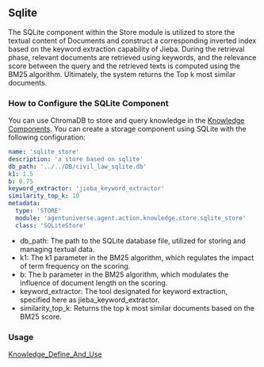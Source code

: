 ## Sqlite

The SQLite component within the Store module is utilized to store the textual content of Documents and construct a corresponding inverted index based on the keyword extraction capability of Jieba. During the retrieval phase, relevant documents are retrieved using keywords, and the relevance score between the query and the retrieved texts is computed using the BM25 algorithm. Ultimately, the system returns the Top k most similar documents.

### How to Configure the SQLite Component

You can use ChromaDB to store and query knowledge in the [Knowledge Components](../../../In-Depth_Guides/Tutorials/Knowledge/Knowledge.md). You can create a storage component using SQLite with the following configuration:
```yaml
name: 'sqlite_store'
description: 'a store based on sqlite'
db_path: '../../DB/civil_law_sqlite.db'
k1: 1.5
b: 0.75
keyword_extractor: 'jieba_keyword_extractor'
similarity_top_k: 10
metadata:
  type: 'STORE'
  module: 'agentuniverse.agent.action.knowledge.store.sqlite_store'
  class: 'SQLiteStore'
```
- db_path: The path to the SQLite database file, utilized for storing and managing textual data.
- k1:  The k1 parameter in the BM25 algorithm, which regulates the impact of term frequency on the scoring.
- b: The b parameter in the BM25 algorithm, which modulates the influence of document length on the scoring.
- keyword_extractor: The tool designated for keyword extraction, specified here as jieba_keyword_extractor.
- similarity_top_k: Returns the top k most similar documents based on the BM25 score.

### Usage
[Knowledge_Define_And_Use](../../../In-Depth_Guides/Tutorials/Knowledge/Knowledge_Define_And_Use.md)